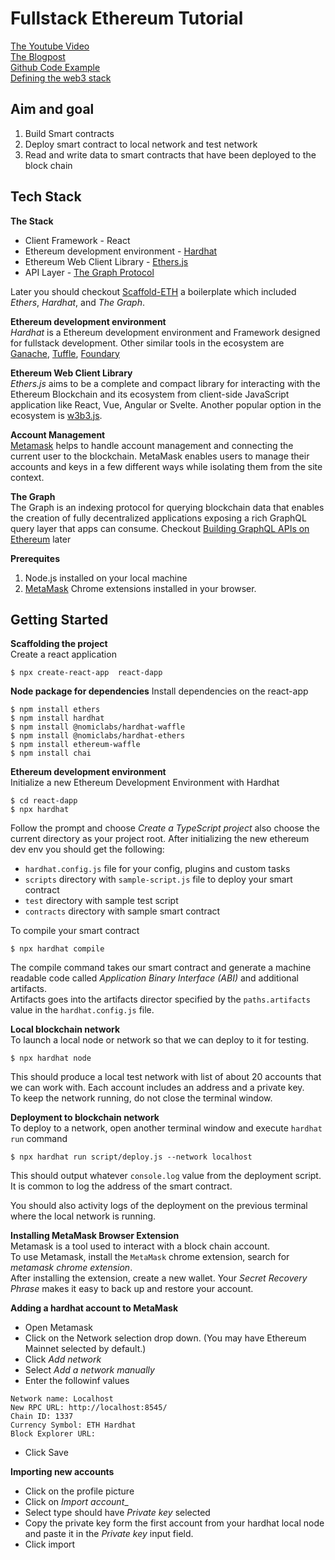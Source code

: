 # Fullstack Ethereum Tutorial   
[The Youtube Video](https://www.youtube.com/watch?v=a0osIaAOFSE)  
[The Blogpost](https://dev.to/dabit3/the-complete-guide-to-full-stack-ethereum-development-3j13)  
[Github Code Example](https://github.com/dabit3/full-stack-ethereum)  
[Defining the web3 stack](https://edgeandnode.com/blog/defining-the-web3-stack/)

## Aim and goal
1. Build Smart contracts
2. Deploy smart contract to local network and test network
3. Read and write data to smart contracts that have been deployed to the block chain

## Tech Stack
__The Stack__  
* Client Framework - React
* Ethereum development environment - [Hardhat](https://hardhat.org/)
* Ethereum Web Client Library - [Ethers.js](https://docs.ethers.io/v5/)
* API Layer - [The Graph Protocol](https://thegraph.com/)  

Later you should  checkout [Scaffold-ETH](https://github.com/scaffold-eth/scaffold-eth) a boilerplate which included _Ethers_, _Hardhat_, and _The Graph_.  

__Ethereum development environment__  
_Hardhat_ is a Ethereum development environment and Framework designed for fullstack development. Other similar tools in the ecosystem are [Ganache](https://www.trufflesuite.com/ganache), [Tuffle](https://www.trufflesuite.com/), [Foundary](https://www.paradigm.xyz/2021/12/introducing-the-foundry-ethereum-development-toolbox/)

__Ethereum Web Client Library__   
_Ethers.js_ aims to be a complete and compact library for interacting with the Ethereum Blockchain and its ecosystem from client-side JavaScript application like React, Vue, Angular or Svelte. Another popular option in the ecosystem is [w3b3.js](https://web3js.readthedocs.io/en/v1.3.4/).  

__Account Management__  
[Metamask](https://metamask.io/download.html) helps to handle account  management and connecting the current user to the blockchain. MetaMask enables users to manage their accounts and keys in a few different ways while isolating them from the site context.

__The Graph__  
The Graph is an indexing protocol for querying blockchain data that enables the creation of fully decentralized applications exposing a rich GraphQL query layer that apps can consume. Checkout [Building GraphQL APIs on Ethereum](https://dev.to/edge-and-node/building-graphql-apis-on-ethereum-4poa) later

__Prerequites__  
1. Node.js installed on your local machine
2. [MetaMask](https://metamask.io) Chrome extensions installed in your browser.

## Getting Started
__Scaffolding the project__  
Create a react application
```
$ npx create-react-app  react-dapp
```  
__Node package for dependencies__
Install dependencies on the react-app
```
$ npm install ethers
$ npm install hardhat
$ npm install @nomiclabs/hardhat-waffle
$ npm install @nomiclabs/hardhat-ethers
$ npm install ethereum-waffle
$ npm install chai
```  

__Ethereum development environment__  
Initialize a new Ethereum Development Environment with Hardhat
```
$ cd react-dapp
$ npx hardhat
```  
Follow the prompt and choose _Create a TypeScript project_ also choose the current directory as your project root. After initializing the new ethereum dev env you should get the following:
* `hardhat.config.js` file for your config, plugins and custom tasks
* `scripts` directory with `sample-script.js` file to deploy your smart contract
* `test` directory with sample test script
* `contracts` directory with sample smart contract  

To compile your smart contract
```
$ npx hardhat compile
```  
The compile command takes our smart contract and
generate a machine readable code called _Application Binary Interface (ABI)_ and additional artifacts.  
Artifacts goes into the artifacts director specified by the `paths.artifacts` value in the `hardhat.config.js` file.  

__Local blockchain network__  
To launch a local node or network so that we can deploy to it for testing.  
```
$ npx hardhat node
```
This should produce a local test network with list of about 20 accounts that we can work with. Each account includes an address and a private key.   
To keep the network running, do not close the terminal window.

__Deployment to blockchain network__  
To deploy to a network, open another terminal window and execute `hardhat run` command
```
$ npx hardhat run script/deploy.js --network localhost
```  
This should output whatever `console.log` value from the deployment script. It is common to log the address of the smart contract.  

You should also activity logs of the deployment on the previous terminal where the local network is running.   

__Installing MetaMask Browser Extension__  
Metamask  is a tool used to interact with a block chain account.  
To use Metamask, install the `MetaMask` chrome extension, search for _metamask chrome extension_.  
After installing the extension, create a new wallet. Your _Secret Recovery Phrase_ makes it easy to back up and restore your account.  

__Adding a hardhat account to MetaMask__    
* Open Metamask
* Click on the Network selection drop down. (You may have Ethereum Mainnet selected by default.)
* Click _Add network_  
* Select _Add a network manually_  
* Enter the followinf values
```
Network name: Localhost
New RPC URL: http://localhost:8545/
Chain ID: 1337
Currency Symbol: ETH Hardhat
Block Explorer URL:
```
* Click Save

__Importing new accounts__  
* Click on the profile picture
* Click on _Import account__
* Select type should have _Private key_ selected
* Copy the private key form the first account from your hardhat local node and paste it in the _Private key_ input field.  
* Click import 
